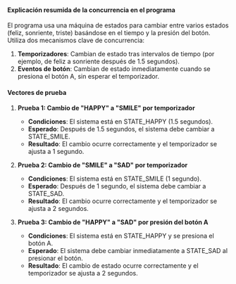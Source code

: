 #### Explicación resumida de la concurrencia en el programa

El programa usa una máquina de estados para cambiar entre varios estados (feliz, sonriente, triste) basándose en el tiempo y la presión del botón. Utiliza dos mecanismos clave de concurrencia:

1. **Temporizadores**: Cambian de estado tras intervalos de tiempo (por ejemplo, de feliz a sonriente después de 1.5 segundos).
2. **Eventos de botón**: Cambian de estado inmediatamente cuando se presiona el botón A, sin esperar el temporizador.

#### Vectores de prueba

1. **Prueba 1: Cambio de "HAPPY" a "SMILE" por temporizador**
   - **Condiciones**: El sistema está en STATE_HAPPY (1.5 segundos).
   - **Esperado**: Después de 1.5 segundos, el sistema debe cambiar a STATE_SMILE.
   - **Resultado**: El cambio ocurre correctamente y el temporizador se ajusta a 1 segundo.
   
2. **Prueba 2: Cambio de "SMILE" a "SAD" por temporizador**
   - **Condiciones**: El sistema está en STATE_SMILE (1 segundo).
   - **Esperado**: Después de 1 segundo, el sistema debe cambiar a STATE_SAD.
   - **Resultado**: El cambio ocurre correctamente y el temporizador se ajusta a 2 segundos.

3. **Prueba 3: Cambio de "HAPPY" a "SAD" por presión del botón A**
   - **Condiciones**: El sistema está en STATE_HAPPY y se presiona el botón A.
   - **Esperado**: El sistema debe cambiar inmediatamente a STATE_SAD al presionar el botón.
   - **Resultado**: El cambio de estado ocurre correctamente y el temporizador se ajusta a 2 segundos.
